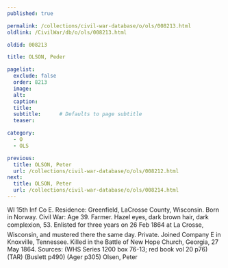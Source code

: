 ```yaml
---
published: true

permalink: /collections/civil-war-database/o/ols/008213.html
oldlink: /CivilWar/db/o/ols/008213.html

oldid: 008213

title: OLSON, Peder

pagelist:
  exclude: false
  order: 8213
  image: 
  alt:
  caption:
  title:
  subtitle:      # Defaults to page subtitle
  teaser:

category: 
  - O 
  - OLS

previous:
  title: OLSON, Peter
  url: /collections/civil-war-database/o/ols/008212.html  
next:
  title: OLSON, Peter
  url: /collections/civil-war-database/o/ols/008214.html   
---
```

WI 15th Inf Co E. Residence: Greenfield, LaCrosse County, Wisconsin. Born in Norway. Civil War: Age 39. Farmer. Hazel eyes, dark brown hair, dark complexion, 5&#146;3&#148;. Enlisted for three years on 26 Feb 1864 at La Crosse, Wisconsin, and mustered there the same day. Private. Joined Company E in Knoxville, Tennessee. Killed in the Battle of New Hope Church, Georgia, 27 May 1864. Sources: (WHS Series 1200 box 76-13; red book vol 20 p76) (TAR) (Buslett p490) (Ager p305) &#147;Olsen, Peter&#148;
